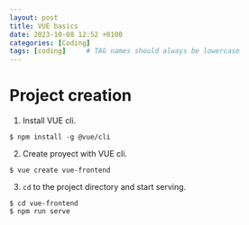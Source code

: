 ```yaml
---
layout: post
title: VUE basics
date: 2023-10-08 12:52 +0100
categories: [Coding]
tags: [coding]     # TAG names should always be lowercase
---
```


# Project creation

1. Install VUE cli.
```shell
$ npm install -g @vue/cli
```

2. Create proyect with VUE cli.
```shell
$ vue create vue-frontend
```

3. ```cd``` to the project directory and start serving.
```shell
$ cd vue-frontend
$ npm run serve
```
